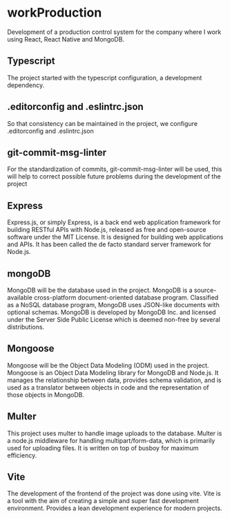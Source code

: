 # workProduction
Development of a production control system for the company where I work using React, React Native and MongoDB.


## Typescript
The project started with the typescript configuration, a development dependency.


## .editorconfig and .eslintrc.json
So that consistency can be maintained in the project, we configure .editorconfig and .eslintrc.json


## git-commit-msg-linter
For the standardization of commits, git-commit-msg-linter will be used, this will help to correct possible future problems during the development of the project

## Express
Express.js, or simply Express, is a back end web application framework for building RESTful APIs with Node.js, released as free and open-source software under the MIT License. It is designed for building web applications and APIs. It has been called the de facto standard server framework for Node.js.

## mongoDB
MongoDB will be the database used in the project.
MongoDB is a source-available cross-platform document-oriented database program. Classified as a NoSQL database program, MongoDB uses JSON-like documents with optional schemas. MongoDB is developed by MongoDB Inc. and licensed under the Server Side Public License which is deemed non-free by several distributions. 

## Mongoose
Mongoose will be the Object Data Modeling (ODM) used in the project.
Mongoose is an Object Data Modeling library for MongoDB and Node.js. It manages the relationship between data, provides schema validation, and is used as a translator between objects in code and the representation of those objects in MongoDB.

## Multer
This project uses multer to handle image uploads to the database.
Multer is a node.js middleware for handling multipart/form-data, which is primarily used for uploading files. It is written on top of busboy for maximum efficiency.

## Vite
The development of the frontend of the project was done using vite.
Vite is a tool with the aim of creating a simple and super fast development environment. Provides a lean development experience for modern projects.


